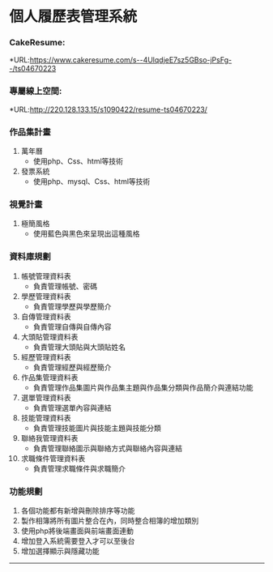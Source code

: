 # 個人履歷表管理系統

### CakeResume:
  *URL:https://www.cakeresume.com/s--4UlqdjeE7sz5GBso-jPsFg--/ts04670223
### 專屬線上空間:
  *URL:http://220.128.133.15/s1090422/resume-ts04670223/
### 作品集計畫
1. 萬年曆
    * 使用php、Css、html等技術
2. 發票系統
    * 使用php、mysql、Css、html等技術
### 視覺計畫 
1. 極簡風格
    * 使用藍色與黑色來呈現出這種風格
### 資料庫規劃 
1. 帳號管理資料表
    * 負責管理帳號、密碼
2. 學歷管理資料表
    * 負責管理學歷與學歷簡介
3. 自傳管理資料表
    * 負責管理自傳與自傳內容
4. 大頭貼管理資料表
    * 負責管理大頭貼與大頭貼姓名
5. 經歷管理資料表
    * 負責管理經歷與經歷簡介
6. 作品集管理資料表
    * 負責管理作品集圖片與作品集主題與作品集分類與作品簡介與連結功能
7. 選單管理資料表
    * 負責管理選單內容與連結
8. 技能管理資料表
    * 負責管理技能圖片與技能主題與技能分類
9. 聯絡我管理資料表
    * 負責管理聯絡圖示與聯絡方式與聯絡內容與連結
10. 求職條件管理資料表
    * 負責管理求職條件與求職簡介


### 功能規劃 
1. 各個功能都有新增與刪除排序等功能
2. 製作相簿將所有圖片整合在內，同時整合相簿的增加類別
3. 使用php將後端畫面與前端畫面連動
4. 增加登入系統需要登入才可以至後台
5. 增加選擇顯示與隱藏功能
---
